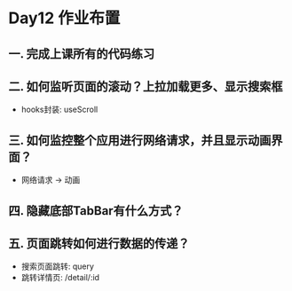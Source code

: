 # Day12 作业布置

## 一. 完成上课所有的代码练习







## 二. 如何监听页面的滚动？上拉加载更多、显示搜索框

* hooks封装: useScroll







## 三. 如何监控整个应用进行网络请求，并且显示动画界面？

* 网络请求 -> 动画







## 四. 隐藏底部TabBar有什么方式？







## 五. 页面跳转如何进行数据的传递？

* 搜索页面跳转: query
* 跳转详情页: /detail/:id











































